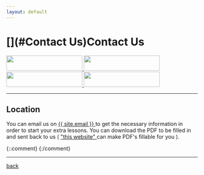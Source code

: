 ```yaml
---
layout: default
---
```


# [](#Contact Us)Contact Us

<a href="https://www.facebook.com/"> <img src="https://cdn.rawgit.com/HelloBeastie/HelloBeastie.github.io/master/_includes/facebook_grey.svg"  width="200" height="40"> </a> 
<a href="https://github.com/HelloBeastie"> <img src="https://cdn.rawgit.com/HelloBeastie/HelloBeastie.github.io/master/_includes/github_grey.svg"  width="200" height="40"> </a> 
<a href="https://www.instagram.com/tikketikke/"> <img src="https://cdn.rawgit.com/HelloBeastie/HelloBeastie.github.io/master/_includes/instagram_grey.svg"  width="200" height="40"> </a> 
<a href="https://twitter.com/rikileehartwell"> <img src="https://cdn.rawgit.com/HelloBeastie/HelloBeastie.github.io/master/_includes/twitter_grey.svg"  width="200" height="40"> </a>

***
## [](#Location)Location

You can email us on <a href="mailto:{{ site.email }}"> {{ site.email }} </a> to get the necessary information in order to start your extra lessons. You can download the  PDF to be filled in and sent back to us ( <a href="https://smallpdf.com/edit-pdf"> "this website" </a> can make PDF's fillable for you ).
 
{::comment}
{:/comment}

* * *
[back](./)

